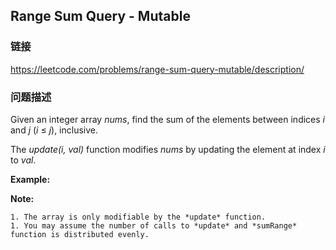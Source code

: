 ## Range Sum Query - Mutable  
### 链接  
https://leetcode.com/problems/range-sum-query-mutable/description/  
### 问题描述
Given an integer array *nums*, find the sum of the elements between indices *i* and *j* (*i* &le; *j*), inclusive.

The *update(i, val)* function modifies *nums* by updating the element at index *i* to *val*.

**Example:**

**Note:**

	1. The array is only modifiable by the *update* function.
	1. You may assume the number of calls to *update* and *sumRange* function is distributed evenly.
